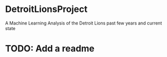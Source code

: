 # DetroitLionsProject
A Machine Learning Analysis of the Detroit Lions past few years and current state

# TODO: Add a readme
